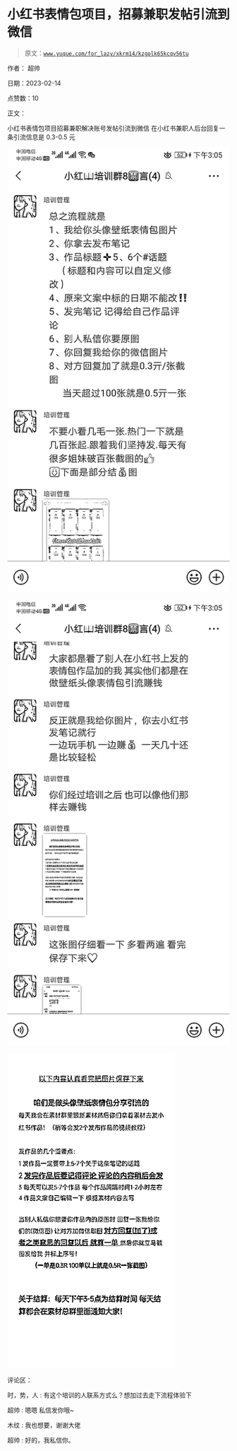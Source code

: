 # 小红书表情包项目，招募兼职发帖引流到微信

> 原文：[`www.yuque.com/for_lazy/xkrm14/kzgolk65kcqv56tu`](https://www.yuque.com/for_lazy/xkrm14/kzgolk65kcqv56tu)

作者： 超帅

日期：2023-02-14

点赞数：10

正文：

小红书表情包项目招募兼职解决账号发帖引流到微信 在小红书兼职人后台回复一条引流信息是 0.3-0.5 元

![](img/7b94b06573c3dab75fa017ba8af96dd7.png)  

![](img/6baf0d3aff05c105f82deba57f5c47f7.png)  

![](img/009b55f15a936bd49fb90172fd1e0a3a.png)  

评论区：

时，势，人 : 有这个培训的人联系方式么？想加过去走下流程体验下

超帅 : 嗯嗯 私信发你哦~

木纹 : 我也想要，谢谢大佬

超帅 : 好的，我私信你。



